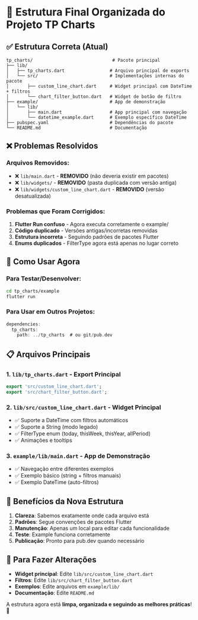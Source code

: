 # 📁 Estrutura Final Organizada do Projeto TP Charts

## ✅ Estrutura Correta (Atual)

```
tp_charts/                              # Pacote principal
├── lib/
│   ├── tp_charts.dart                 # Arquivo principal de exports
│   └── src/                           # Implementações internas do pacote
│       ├── custom_line_chart.dart     # Widget principal com DateTime + filtros
│       └── chart_filter_button.dart   # Widget de botão de filtro
├── example/                           # App de demonstração
│   └── lib/
│       ├── main.dart                  # App principal com navegação
│       └── datetime_example.dart      # Exemplo específico DateTime
├── pubspec.yaml                       # Dependências do pacote
└── README.md                          # Documentação
```

## ❌ Problemas Resolvidos

### Arquivos Removidos:
- ❌ `lib/main.dart` - **REMOVIDO** (não deveria existir em pacotes)
- ❌ `lib/widgets/` - **REMOVIDO** (pasta duplicada com versão antiga)
- ❌ `lib/widgets/custom_line_chart.dart` - **REMOVIDO** (versão desatualizada)

### Problemas que Foram Corrigidos:
1. **Flutter Run confuso** - Agora executa corretamente o example/
2. **Código duplicado** - Versões antigas/incorretas removidas
3. **Estrutura incorreta** - Seguindo padrões de pacotes Flutter
4. **Enums duplicados** - FilterType agora está apenas no lugar correto

## 🎯 Como Usar Agora

### Para Testar/Desenvolver:
```bash
cd tp_charts/example
flutter run
```

### Para Usar em Outros Projetos:
```dart
dependencies:
  tp_charts:
    path: ../tp_charts  # ou git/pub.dev
```

## 📋 Arquivos Principais

### 1. `lib/tp_charts.dart` - Export Principal
```dart
export 'src/custom_line_chart.dart';
export 'src/chart_filter_button.dart';
```

### 2. `lib/src/custom_line_chart.dart` - Widget Principal
- ✅ Suporte a DateTime com filtros automáticos
- ✅ Suporte a String (modo legado)
- ✅ FilterType enum (today, thisWeek, thisYear, allPeriod)
- ✅ Animações e tooltips

### 3. `example/lib/main.dart` - App de Demonstração
- ✅ Navegação entre diferentes exemplos
- ✅ Exemplo básico (string + filtros manuais)
- ✅ Exemplo DateTime (auto-filtros)

## 🎉 Benefícios da Nova Estrutura

1. **Clareza**: Sabemos exatamente onde cada arquivo está
2. **Padrões**: Segue convenções de pacotes Flutter
3. **Manutenção**: Apenas um local para editar cada funcionalidade
4. **Teste**: Example funciona corretamente
5. **Publicação**: Pronto para pub.dev quando necessário

## 🔧 Para Fazer Alterações

- **Widget principal**: Edite `lib/src/custom_line_chart.dart`
- **Filtros**: Edite `lib/src/chart_filter_button.dart`
- **Exemplos**: Edite arquivos em `example/lib/`
- **Documentação**: Edite `README.md`

A estrutura agora está **limpa, organizada e seguindo as melhores práticas**! 🎯
